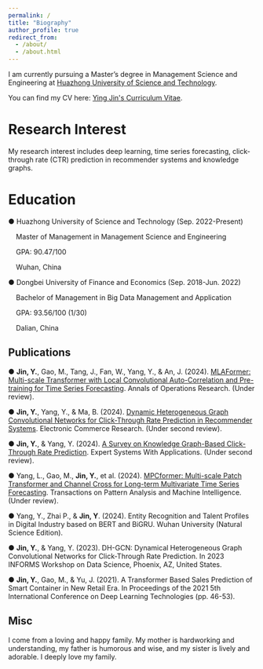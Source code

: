 ```yaml
---
permalink: /
title: "Biography"
author_profile: true
redirect_from: 
  - /about/
  - /about.html
---
```


I am currently pursuing a Master’s degree in Management Science and Engineering at [Huazhong University of Science and Technology](https://www.hust.edu.cn/). 

You can find my CV here: [Ying Jin's Curriculum Vitae](../assets/Resume_YingJin.pdf).



Research Interest
======
My research interest includes deep learning, time series forecasting, click-through rate (CTR) prediction in recommender systems and knowledge graphs.

Education
======
● Huazhong University of Science and Technology (Sep. 2022-Present)         

&nbsp;&nbsp;&nbsp;&nbsp;Master of Management in Management Science and Engineering        

&nbsp;&nbsp;&nbsp;&nbsp;GPA: 90.47/100         

&nbsp;&nbsp;&nbsp;&nbsp;Wuhan, China

  
● Dongbei University of Finance and Economics (Sep. 2018-Jun. 2022)        

&nbsp;&nbsp;&nbsp;&nbsp;Bachelor of Management in Big Data Management and Application        

&nbsp;&nbsp;&nbsp;&nbsp;GPA: 93.56/100 (1/30)

&nbsp;&nbsp;&nbsp;&nbsp;Dalian, China


Publications
------
● **Jin, Y.**, Gao, M., Tang, J., Fan, W., Yang, Y., & An, J. (2024). [MLAFormer: Multi-scale Transformer with Local Convolutional Auto-Correlation and Pre-training for Time Series Forecasting](../assets/MLAFormer_240627.pdf). Annals of Operations Research. (Under review).     

● **Jin, Y.**, Yang, Y., & Ma, B. (2024). [Dynamic Heterogeneous Graph Convolutional Networks for Click-Through Rate Prediction in Recommender Systems](../assets/Manuscript_0614.pdf). Electronic Commerce Research. (Under second review).       

● **Jin, Y.**, & Yang, Y. (2024). [A Survey on Knowledge Graph-Based Click-Through Rate Prediction](../assets/Paper&Appendix.pdf). Expert Systems With Applications. (Under second review).

● Yang, L., Gao, M., **Jin, Y.**, et al. (2024). [MPCformer: Multi-scale Patch Transformer and Channel Cross for Long-term Multivariate Time Series Forecasting](../assets/TPAMI-2024-03-0517_Proof_hi.pdf). Transactions on Pattern Analysis and Machine Intelligence. (Under review).

● Yang, Y., Zhai P., & **Jin, Y**. (2024). Entity Recognition and Talent Profiles in Digital Industry based on BERT and BiGRU. Wuhan University (Natural Science Edition).

● **Jin, Y.**, & Yang, Y. (2023). DH-GCN: Dynamical Heterogeneous Graph Convolutional Networks for Click-Through Rate Prediction. In 2023 INFORMS Workshop on Data Science, Phoenix, AZ, United States.

● **Jin, Y.**, Gao, M., & Yu, J. (2021). A Transformer Based Sales Prediction of Smart Container in New Retail Era. In Proceedings of the 2021 5th International Conference on Deep Learning Technologies (pp. 46-53).




Misc
------
I come from a loving and happy family. My mother is hardworking and understanding, my father is humorous and wise, and my sister is lively and adorable. I deeply love my family.
